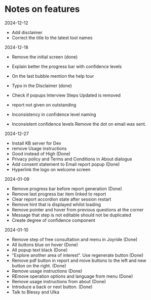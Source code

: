 # Notes on features

2024-12-12

- Add disclaimer
- Correct the title to the latest tool names

2024-12-18

- Remove the initial screen (done)
- Explain better the progress bar with confidence levels
- On the last bubble mention the help tour
- Typo in the Disclaimer (done)

- Check if popups Interview Steps Updated is removed
- report not given on outstanding
- Inconsistency in confidence level naming

- Inconsistent confidence levels
  Remove the dot on email was sent.

2024-12-27

- Install KB server for Dev
- remove Usage instructions
- Good instead of High (Done)
- Privacy policy and Terms and Conditions in About dialogue
- Add consent statement to Email report popup (Done)
- Hyperlink the logo on welcome screen

2024-01-09

- Remove progress bar before report generation (Done)
- Remove last progress bar item linked to report
- Clear report accordion state after session restart
- Remove hint that is displayed whilst loading
- Remove pointer and hover from previous questions at the corner
- Message that step is not editable should not be duplicated
- Create degree of confidence component

2024-01-10

- Remove step of free consultation and menu in Joyride (Done)
- All buttons blue on hover (Done)
- All popup text black (Done)
- "Explore another area of interest". Use regenerate button (Done)
- Remove pdf button in report and move buttons to the left and new button on the right. (Done)
- Remove usage instructions (Done)
- REmove operation options and language from menu (Done)
- Remove usage instructions from about (Done)
- Introduce a back or next button. (Done)
- Talk to Blessy and Ulka
